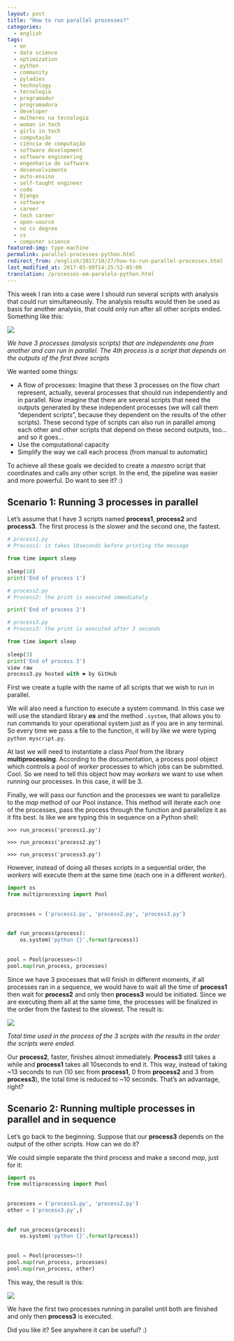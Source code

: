 ```yaml
---
layout: post
title: "How to run parallel processes?"
categories:
  - english
tags:
  - en 
  - data science 
  - optimization
  - python
  - community 
  - pyladies
  - technology
  - tecnologia
  - programador
  - programadora
  - developer
  - mulheres na tecnologia
  - woman in tech
  - girls in tech
  - computação
  - ciência de computação
  - software development
  - software engineering
  - engenharia de software
  - desenvolvimento
  - auto-ensino
  - self-taught engineer
  - code
  - Django
  - software
  - career
  - tech career
  - open-source
  - no cs degree
  - cs
  - computer science
featured-img: type-machine
permalink: parallel-processes-python.html
redirect_from: /english/2017/10/27/how-to-run-parallel-processes.html
last_modified_at: 2017-03-09T14:25:52-05:00
translation: /processos-em-paralelo-python.html
---
```


This week I ran into a case were I should run several scripts with analysis that could run simultaneously. The analysis results would then be used as basis for another analysis, that could only run after all other scripts ended. Something like this:

![](https://i.imgur.com/XuMDlhb.png)

*We have 3 processes (analysis scripts) that are independents one from another and can run in parallel. The 4th process is a script that depends on the outputs of the first three scripts*

We wanted some things:

* A flow of processes: Imagine that these 3 processes on the flow chart represent, actually, several processes that should run independently and in parallel. Now imagine that there are several scripts that need the outputs generated by these independent processes (we will call them “dependent scripts”, because they dependent on the results of the other scripts). These second type of scripts can also run in parallel among each other and other scripts that depend on these second outputs, too… and so it goes…
* Use the computational capacity
* Simplify the way we call each process (from manual to automatic)

To achieve all these goals we decided to create a *maestro* script that coordinates 
and calls any other script. In the end, the pipeline was easier and more powerful. Do want to see it? :)

## Scenario 1: Running 3 processes in parallel

Let’s assume that I have 3 scripts named **process1**, **process2** and **process3**. 
The first process is the slower and the second one, the fastest.

```python
# process1.py
# Process1: it takes 10seconds before printing the message

from time import sleep                                                          
                                                                                
sleep(10)                                                                       
print('End of process 1')
```

```python
# process2.py
# Process2: the print is executed immediately

print('End of process 2')
```

```python
# process3.py
# Process3: the print is executed after 3 seconds

from time import sleep                                                          
                                                                                
sleep(3)                                                                       
print('End of process 3')
view raw
process3.py hosted with ❤ by GitHub 
```

First we create a tuple with the name of all scripts that we wish to run in parallel.

We will also need a function to execute a system command. In this case we will use the standard library 
***os*** and the method `.system`, that allows you to run commands to your operational 
system just as if you are in any terminal. So every time we pass a file to the function, it will by like we were typing `python myscript.py`.

At last we will need to instantiate a class *Pool* from the library **multiprocessing**. 
According to the documentation, a process pool object which controls a pool of *worker* processes to 
which jobs can be submitted. Cool. So we need to tell this object how may *workers* we want to 
use when running our processes. In this case, it will be 3.

Finally, we will pass our function and the processes we want to parallelize to the *map* method of our Pool instance. This method will iterate each one of the processes, pass the process through the function and parallelize it as it fits best. Is like we are typing this in sequence on a Python shell:

`>>> run_process('process1.py')`

`>>> run_process('process2.py')`

`>>> run_process('process3.py')`

However, instead of doing all theses scripts in a sequential order, the *workers* will 
execute them at the same time (each one in a different *worker*).

```python
import os                                                                       
from multiprocessing import Pool                                                
                                                                                
                                                                                
processes = ('process1.py', 'process2.py', 'process3.py')                                    
                                                  
                                                                                
def run_process(process):                                                             
    os.system('python {}'.format(process))                                       
                                                                                
                                                                                
pool = Pool(processes=3)                                                        
pool.map(run_process, processes) 
```

Since we have 3 processes that will finish in different moments, 
if all processes ran in a sequence, we would have to wait all the time of **process1** 
then wait for **process2** and only then **process3** would be initiated. 
Since we are executing them all at the same time, the processes will be finalized in the order from the fastest to the slowest. The result is:

![](https://i.imgur.com/2rI9yJM.png)

*Total time used in the process of the 3 scripts with the results in the order the scripts were ended.*


Our **process2**, faster, finishes almost immediately. **Process3** still takes a while and 
**process1** takes all 10seconds to end it. This way, instead of taking ~13 seconds to run 
(10 sec from **process1**, 0 from **process2** and 3 from **process3**), 
the total time is reduced to ~10 seconds. That’s an advantage, right?

## Scenario 2: Running multiple processes in parallel and in sequence

Let’s go back to the beginning. Suppose that our **process3** depends on the 
output of the other scripts. How can we do it?

We could simple separate the third process and make a second *map*, just for it:

```python
import os                                                                       
from multiprocessing import Pool                                                
                                                                                
                                                                                
processes = ('process1.py', 'process2.py')                                    
other = ('process3.py',)
                                                  
                                                                                
def run_process(process):                                                             
    os.system('python {}'.format(process))                                       
                                                                                
                                                                                
pool = Pool(processes=3)                                                        
pool.map(run_process, processes) 
pool.map(run_process, other) 
```

This way, the result is this:

![](https://i.imgur.com/SvmtS0H.png)

We have the first two processes running in parallel until both are finished and only then 
**process3** is executed.

Did you like it? See anywhere it can be useful? :)

